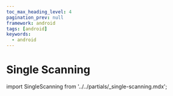 ```yaml
---
toc_max_heading_level: 4
pagination_prev: null
framework: android
tags: [android]
keywords:
  - android
---
```


# Single Scanning

import SingleScanning from '../../partials/_single-scanning.mdx';

<SingleScanning/>